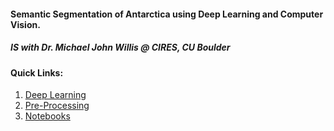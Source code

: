 #### Semantic Segmentation of Antarctica using Deep Learning and Computer Vision.

##### IS with Dr. Michael John Willis @ CIRES, CU Boulder

#### Quick Links:

1. [Deep Learning]()
2. [Pre-Processing]()
3. [Notebooks]()



